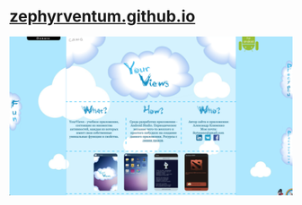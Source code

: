 # [zephyrventum.github.io](https://zephyrventum.github.io)
<div align="center">
	<img src="preview.png" alt="Site preview"><br>
</div>